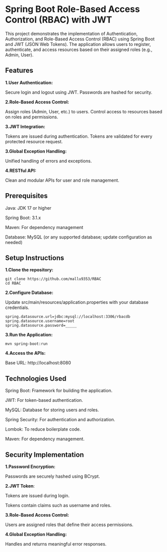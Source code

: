 # Spring Boot Role-Based Access Control (RBAC) with JWT

This project demonstrates the implementation of Authentication, Authorization, and Role-Based Access Control (RBAC) using Spring Boot and JWT (JSON Web Tokens). The application allows users to register, authenticate, and access resources based on their assigned roles (e.g., Admin, User).

## Features
**1.User Authentication:**

 Secure login and logout using JWT.
 Passwords are hashed for security.
  
**2.Role-Based Access Control:**

  Assign roles (Admin, User, etc.) to users.
  Control access to resources based on roles and permissions.
  
**3.JWT Integration:**

  Tokens are issued during authentication.
  Tokens are validated for every protected resource request.

**3.Global Exception Handling:**

  Unified handling of errors and exceptions.
  
**4.RESTful API:**

  Clean and modular APIs for user and role management.
  



## Prerequisites
Java: JDK 17 or higher

Spring Boot: 3.1.x

Maven: For dependency management

Database: MySQL (or any supported database; update configuration as needed)

## Setup Instructions

**1.Clone the repository:**

	git clone https://github.com/mallu9353/RBAC
	cd RBAC

 **2.Configure Database:**

Update src/main/resources/application.properties with your database credentials.

	spring.datasource.url=jdbc:mysql://localhost:3306/rbacdb
	spring.datasource.username=root
	spring.datasource.password=_____

 **3.Run the Application:**

	mvn spring-boot:run

**4.Access the APIs:**

Base URL: http://localhost:8080

## Technologies Used

Spring Boot: Framework for building the application.

JWT: For token-based authentication.

MySQL: Database for storing users and roles.

Spring Security: For authentication and authorization.

Lombok: To reduce boilerplate code.

Maven: For dependency management.

## Security Implementation

**1.Password Encryption:**

Passwords are securely hashed using BCrypt.

**2.JWT Token**:

Tokens are issued during login.

Tokens contain claims such as username and roles.

**3.Role-Based Access Control:**

Users are assigned roles that define their access permissions.

**4.Global Exception Handling:**

Handles and returns meaningful error responses.





	
